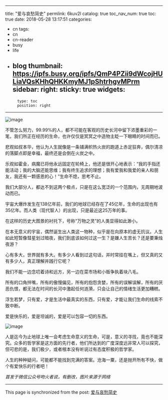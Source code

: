 
---
title: "爱与哀愁简史"
permlink: 6kuv2l
catalog: true
toc_nav_num: true
toc: true
date: 2018-05-28 13:17:51
categories:
- cn
tags:
- cn
- cn-reader
- busy
- life
- blog
thumbnail: https://ipfs.busy.org/ipfs/QmP4PZii9dWcojHULiaVQsKHhQHKKmyMJ1pShtrhgvMPrm
sidebar:
    right:
        sticky: true
widgets:
    -
        type: toc
        position: right
---


![image](https://ipfs.busy.org/ipfs/QmP4PZii9dWcojHULiaVQsKHhQHKKmyMJ1pShtrhgvMPrm)

不管怎么努力，99.99%的人，都不可能在客观的历史长河中留下浓墨重彩的一笔，我们所正在经历的生命，也许仅仅是冥冥之中造物主眨一下眼睛的时间而已。

悲观如叔本华，他认为人生就像是一条铺满帜热火炭的跑道上赤足狂奔，偶尔清凉的落脚点即是幸福，最终还是会倒在火炭之中。

乐观如霍金，病魔已将他永远固定在轮椅上，他还是很开心地表示：“我的手指还能活动；我的大脑还能思维；我有终生追求的理想；我有爱我和我爱的亲人和朋友，我还有一颗感恩的心！”生命不熄，思考不止。

我们大部分人，都达不到这两个极点，只是在这么宽泛的一个范围内，无周期地波动而已。

宇宙大爆炸发生在138亿年前，我们的地球已经存在了45亿年，生命的出现也有35亿年。而人类（现代智人）的出现，只是最近这25万年的事。

在这样的历史大图景的衬托下，号称“万物之灵”的人类显得如此渺小。

在本无意义的宇宙，偶然诞生出人类这一物种，似乎是在向原本的虚无抗议。人生如此短暂像彗星划过暗夜，我们到底该如何过这一生？是嫌人生苦长？还是要秉烛夜游？

心有多大，世界就有多大。有多少人看到过这句话，并时常挂在嘴上，但又真的又有多少人，真正理解并践行它呢？

我们不能一边念叨着诗和远方，另一边在菜市场和小贩争执着块八毛。

所有的口角拌嘴，所有的傲慢偏见，所有的抱怨贪婪，所有的误解误解，所有的厌恶仇恨，都无法在时间的长河中激起任何涟漪，只会让自己的情绪生活更加糟糕。

浮生若梦，只有爱，才是生活中最真实的东西，只有爱，才能让我们生命的线索不致中断。

爱是快乐的，爱是坦诚的，爱是可以包容一切的东西。

![image](https://ipfs.busy.org/ipfs/Qmf7ZzdV9iv5AXhMK8DQXAXCwxERstf7HuesxCJAHFvF3J)

人是迄今为止地球上唯一会考虑生命意义的生命，可是，意义的寻找，竟也不能深究。众多的哲学家是这方面的先行者，他们所达到的广度深度远非常人可以探究，但可悲的是，我们极少，或者根本没有听说过有态度积极的哲学家。

人生的种种疑问，可能都不能找到完满的答案。沧海一粟，还是抛开所有不快，做个有爱快乐的行者吧！

*首发于微信公众号吻火者说，有删改，图片来源于网络*

- - -

This page is synchronized from the post: [爱与哀愁简史](https://steemit.com/@julian2013/6kuv2l)
